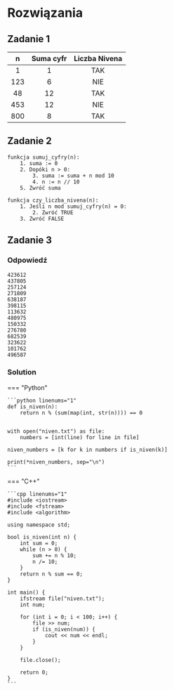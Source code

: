 # Rozwiązania

## Zadanie 1

| **n** | **Suma cyfr** | **Liczba Nivena** |
|:-----:|:-------------:|:-----------------:|
|   1   |       1       |        TAK        |
|  123  |       6       |        NIE        |
|   48  |       12      |        TAK        |
|  453  |       12      |        NIE        |
|  800  |       8       |        TAK        |

## Zadanie 2

```
funkcja sumuj_cyfry(n):
    1. suma := 0
    2. Dopóki n > 0:
        3. suma := suma + n mod 10
        4. n := n // 10
    5. Zwróć suma

funkcja czy_liczba_nivena(n):
    1. Jeśli n mod sumuj_cyfry(n) = 0:
        2. Zwróć TRUE
    3. Zwróć FALSE
```

## Zadanie 3

### Odpowiedź

```
423612
437805
257124
271809
638187
398115
113632
480975
150332
276780
682539
323622
101762
496587
```

### Solution

=== "Python"

    ```python linenums="1"
    def is_niven(n):
        return n % (sum(map(int, str(n)))) == 0


    with open("niven.txt") as file:
        numbers = [int(line) for line in file]

    niven_numbers = [k for k in numbers if is_niven(k)]

    print(*niven_numbers, sep="\n")
    ```

=== "C++"

    ```cpp linenums="1"
    #include <iostream>
    #include <fstream>
    #include <algorithm>

    using namespace std;

    bool is_niven(int n) {
        int sum = 0;
        while (n > 0) {
            sum += n % 10;
            n /= 10;
        }
        return n % sum == 0;
    }

    int main() {
        ifstream file("niven.txt");
        int num;

        for (int i = 0; i < 100; i++) {
            file >> num;
            if (is_niven(num)) {
                cout << num << endl;
            }
        }

        file.close();

        return 0;
    }
    ```
